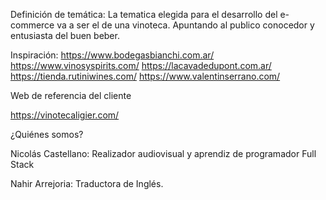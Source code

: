 Definición de temática:
La tematica elegida para el desarrollo del e-commerce va a ser el de una vinoteca.
Apuntando al publico conocedor y entusiasta del buen beber.

Inspiración:
https://www.bodegasbianchi.com.ar/
https://www.vinosyspirits.com/
https://lacavadedupont.com.ar/
https://tienda.rutiniwines.com/
https://www.valentinserrano.com/

Web de referencia del cliente

https://vinotecaligier.com/

¿Quiénes somos?

Nicolás Castellano: Realizador audiovisual y aprendiz de programador Full Stack

Nahir Arrejoria: Traductora de Inglés.